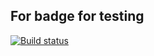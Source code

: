 ## For badge for testing

[![Build status](https://ci.appveyor.com/api/projects/status/kapsykpk4sao2wvr?svg=true)](https://ci.appveyor.com/project/unchainedraggedy/objectreflectionproxy)
